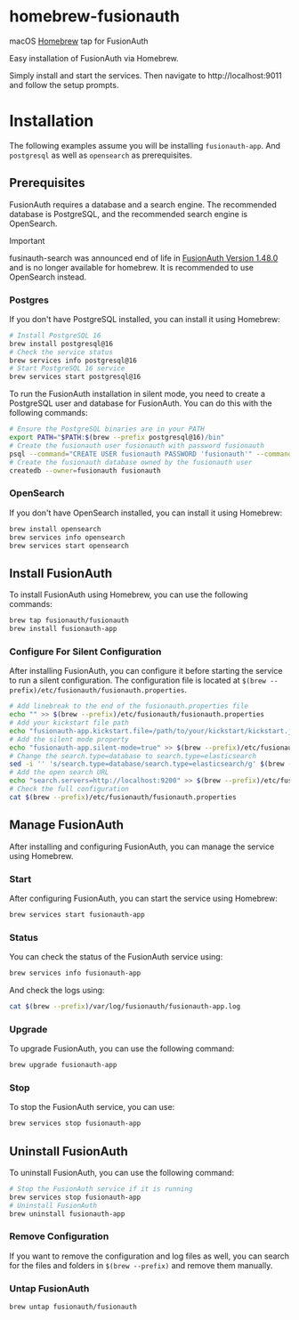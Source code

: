 # homebrew-fusionauth
macOS [Homebrew](https://brew.sh/) tap for FusionAuth

Easy installation of FusionAuth via Homebrew.

Simply install and start the services. Then navigate to http://localhost:9011 and follow the setup prompts.

# Installation

The following examples assume you will be installing `fusionauth-app`. And `postgresql` as well as `opensearch` as prerequisites.

## Prerequisites

<!--
tag::forDocSitePrerequisites[]
-->
FusionAuth requires a database and a search engine. The recommended database is PostgreSQL, and the recommended search engine is OpenSearch.

> [!IMPORTANT]
> fusinauth-search was announced end of life in [FusionAuth Version 1.48.0](https://fusionauth.io/docs/release-notes/#version-1-48-0) and is no longer available for homebrew. It is recommended to use OpenSearch instead.

### Postgres

If you don't have PostgreSQL installed, you can install it using Homebrew:

```bash
# Install PostgreSQL 16
brew install postgresql@16
# Check the service status
brew services info postgresql@16
# Start PostgreSQL 16 service
brew services start postgresql@16
```

To run the FusionAuth installation in silent mode, you need to create a PostgreSQL user and database for FusionAuth. You can do this with the following commands:

```bash
# Ensure the PostgreSQL binaries are in your PATH
export PATH="$PATH:$(brew --prefix postgresql@16)/bin"
# Create the fusionauth user fusionauth with password fusionauth
psql --command="CREATE USER fusionauth PASSWORD 'fusionauth'" --command="\du" postgres
# Create the fusionauth database owned by the fusionauth user
createdb --owner=fusionauth fusionauth
```

### OpenSearch

If you don't have OpenSearch installed, you can install it using Homebrew:

```bash
brew install opensearch
brew services info opensearch
brew services start opensearch
```
<!--
tag::forDocSitePrerequisites[]
-->

## Install FusionAuth

<!--
tag::forDocSiteInstall[]
-->
To install FusionAuth using Homebrew, you can use the following commands:

```bash
brew tap fusionauth/fusionauth
brew install fusionauth-app
```
<!--
end::forDocSiteInstall[]
-->

### Configure For Silent Configuration

<!--
tag::forDocSiteConfiguration[]
-->
After installing FusionAuth, you can configure it before starting the service to run a silent configuration. The configuration file is located at `$(brew --prefix)/etc/fusionauth/fusionauth.properties`.

```bash
# Add linebreak to the end of the fusionauth.properties file
echo "" >> $(brew --prefix)/etc/fusionauth/fusionauth.properties
# Add your kickstart file path
echo "fusionauth-app.kickstart.file=/path/to/your/kickstart/kickstart.json" >> $(brew --prefix)/etc/fusionauth/fusionauth.properties
# Add the silent mode property
echo "fusionauth-app.silent-mode=true" >> $(brew --prefix)/etc/fusionauth/fusionauth.properties
# Change the search.type=database to search.type=elasticsearch
sed -i '' 's/search.type=database/search.type=elasticsearch/g' $(brew --prefix)/etc/fusionauth/fusionauth.properties
# Add the open search URL
echo "search.servers=http://localhost:9200" >> $(brew --prefix)/etc/fusionauth/fusionauth.properties
# Check the full configuration
cat $(brew --prefix)/etc/fusionauth/fusionauth.properties
```
<!--
end::forDocSiteConfiguration[]
-->

## Manage FusionAuth

<!--
tag::forDocSiteManage[]
-->
After installing and configuring FusionAuth, you can manage the service using Homebrew.

### Start

After configuring FusionAuth, you can start the service using Homebrew:

```bash
brew services start fusionauth-app
```

### Status

You can check the status of the FusionAuth service using:

```bash
brew services info fusionauth-app
```

And check the logs using:

```bash
cat $(brew --prefix)/var/log/fusionauth/fusionauth-app.log
```

### Upgrade

To upgrade FusionAuth, you can use the following command:

```bash
brew upgrade fusionauth-app
```

### Stop

To stop the FusionAuth service, you can use:

```bash
brew services stop fusionauth-app
```
<!--
end::forDocSiteManage[]
-->


## Uninstall FusionAuth

<!--
tag::forDocSiteUninstall[]
-->
To uninstall FusionAuth, you can use the following command:

```bash
# Stop the FusionAuth service if it is running
brew services stop fusionauth-app
# Uninstall FusionAuth
brew uninstall fusionauth-app
```

### Remove Configuration

If you want to remove the configuration and log files as well, you can search for the files and folders in `$(brew --prefix)` and remove them manually.

### Untap FusionAuth

```bash
brew untap fusionauth/fusionauth
```
<!--
end::forDocSiteUninstall[]
-->
